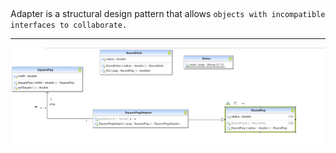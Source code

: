 ##

Adapter is a structural design pattern that allows `objects with incompatible interfaces to collaborate.`

***

![Adapter Code UML](https://github.com/muarshad01/Java-Design-Patterns/blob/main/Diagrams/adapter/adapter.png)
